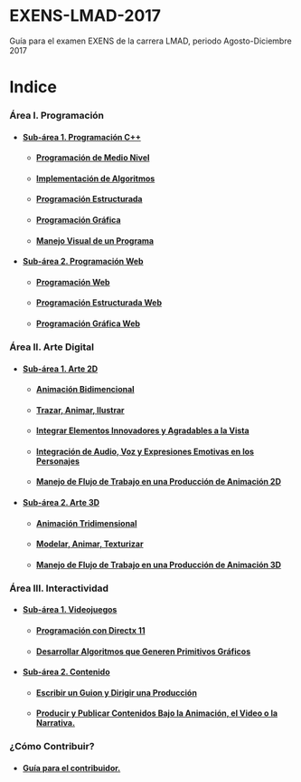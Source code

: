 # EXENS-LMAD-2017 #
Guía para el examen EXENS de la carrera LMAD, periodo Agosto-Diciembre 2017

# Indice #
### Área I. Programación ###
* #### [Sub-área 1. Programación C++](Area1/ProgramacionCPlusPlus/) ####
  * #### [Programación de Medio Nivel](Area1/ProgramacionCPlusPlus/ProgramacionMedioNivel.md) ####
  * #### [Implementación de Algoritmos](Area1/ProgramacionCPlusPlus/ImplementacionAlgoritmos.md) ####
  * #### [Programación Estructurada](Area1/ProgramacionCPlusPlus/ProgrmacionEstructurada.md) ####
  * #### [Programación Gráfica](Area1/ProgramacionCPlusPlus/ProgramacionGrafica.md) ####
  * #### [Manejo Visual de un Programa](Area1/ProgramacionCPlusPlus/ManejoVisual.md) ####
* #### [Sub-área 2. Programación Web](Area1/ProgramacionWeb/) ####
  * #### [Programación Web](Area1/ProgramacionWeb/ProgramacionWeb.md) ####
  * #### [Programación Estructurada Web](Area1/ProgramacionWeb/ProgramacionEstructuradaWeb.md) ####
  * #### [Programación Gráfica Web](Area1/ProgramacionWeb/ProgramacionGraficaWeb.md) ####
  
  
### Área II. Arte Digital ###
* #### [Sub-área 1. Arte 2D](Area2/Arte2D/) ####
  * #### [Animación Bidimencional](Area2/Arte2D/AnimacionBidimensional.md) ####
  * #### [Trazar, Animar, Ilustrar](Area2/Arte2D/TrazarAnimarIlustrar.md) ####
  * #### [Integrar Elementos Innovadores y Agradables a la Vista](Area2/Arte2D/IntegrarElementos.md) ####
  * #### [Integración de Audio, Voz y Expresiones Emotivas en los Personajes](Area2/Arte2D/IntegracionAudioVozExpresiones.md) ####
  * #### [Manejo de Flujo de Trabajo en una Producción de Animación 2D](Area2/Arte2D/FlujoTrabajo.md) ####
* #### [Sub-área 2. Arte 3D](Area2/Arte3D/) ####
  * #### [Animación Tridimensional](Area2/Arte3D/AnimacionTridimensional.md) ####
  * #### [Modelar, Animar, Texturizar](Area2/Arte3D/ModelarAnimarTexturizar.md) ####
  * #### [Manejo de Flujo de Trabajo en una Producción de Animación 3D](Area2/Arte3D/FlujoTrabajo.md) ####

### Área III. Interactividad ###
* #### [Sub-área 1. Videojuegos](Area3/Videojuegos/) ####
  * #### [Programación con Directx 11](Area3/Videojuegos/ProgramaciónDX11.md) ####
  * #### [Desarrollar Algoritmos que Generen Primitivos Gráficos](Area3/Videojuegos/AlgoritmosPrimitivos.md) ####
* #### [Sub-área 2. Contenido](Area3/Contenido/) ####
  * #### [Escribir un Guion y Dirigir una Producción](Area3/Contenido/Guionismo.md) ####
  * #### [Producir y Publicar Contenidos Bajo la Animación, el Video o la Narrativa.](Area3/Contenido/ProducirPublicar.md) ####


### ¿Cómo Contribuir? ###
* #### [Guía para el contribuidor.](CONTRIBUTING.md) ####
